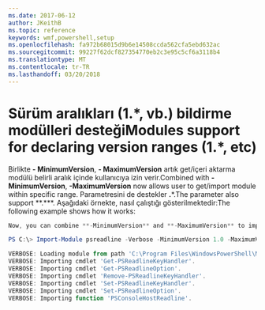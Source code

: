 ```yaml
---
ms.date: 2017-06-12
author: JKeithB
ms.topic: reference
keywords: wmf,powershell,setup
ms.openlocfilehash: fa972b68015d9b6e14508ccda562cfa5ebd632ac
ms.sourcegitcommit: 99227f62dcf827354770eb2c3e95c5cf6a3118b4
ms.translationtype: MT
ms.contentlocale: tr-TR
ms.lasthandoff: 03/20/2018
---
```

# <a name="modules-support-for-declaring-version-ranges-1-etc"></a><span data-ttu-id="57096-102">Sürüm aralıkları (1.\*, vb.) bildirme modülleri desteği</span><span class="sxs-lookup"><span data-stu-id="57096-102">Modules support for declaring version ranges (1.\*, etc)</span></span>
<span data-ttu-id="57096-103">Birlikte **- MinimumVersion**, **- MaximumVersion** artık get/içeri aktarma modülü belirli aralık içinde kullanıcıya izin verir.</span><span class="sxs-lookup"><span data-stu-id="57096-103">Combined with **-MinimumVersion**, **-MaximumVersion** now allows user to get/import module within specific range.</span></span> <span data-ttu-id="57096-104">Parametresini de destekler **.**\*.</span><span class="sxs-lookup"><span data-stu-id="57096-104">The parameter also support \*\*.\*\*\*.</span></span> <span data-ttu-id="57096-105">Aşağıdaki örnekte, nasıl çalıştığı gösterilmektedir:</span><span class="sxs-lookup"><span data-stu-id="57096-105">The following example shows how it works:</span></span>

```powershell
Now, you can combine **-MinimumVersion** and **-MaximumVersion** to import module within specific range:

PS C:\> Import-Module psreadline -Verbose -MinimumVersion 1.0 -MaximumVersion 1.2.*

VERBOSE: Loading module from path 'C:\Program Files\WindowsPowerShell\Modules\psreadline\1.1\psreadline.psd1'.
VERBOSE: Importing cmdlet 'Get-PSReadlineKeyHandler'.
VERBOSE: Importing cmdlet 'Get-PSReadlineOption'.
VERBOSE: Importing cmdlet 'Remove-PSReadlineKeyHandler'.
VERBOSE: Importing cmdlet 'Set-PSReadlineKeyHandler'.
VERBOSE: Importing cmdlet 'Set-PSReadlineOption'.
VERBOSE: Importing function 'PSConsoleHostReadline'.
```

